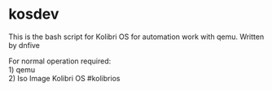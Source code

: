 # kosdev
This is the bash script for Kolibri OS for automation work with qemu.
Written by dnfive 

For normal operation required: <br>
    1) qemu <br>
    2) Iso Image Kolibri OS
#kolibrios
